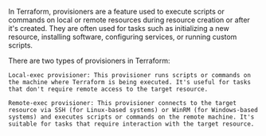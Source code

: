 In Terraform, provisioners are a feature used to execute scripts or commands on local or remote resources during resource creation or after it's created. They are often used for tasks such as initializing a new resource, installing software, configuring services, or running custom scripts.

There are two types of provisioners in Terraform:

    Local-exec provisioner: This provisioner runs scripts or commands on the machine where Terraform is being executed. It's useful for tasks that don't require remote access to the target resource.

    Remote-exec provisioner: This provisioner connects to the target resource via SSH (for Linux-based systems) or WinRM (for Windows-based systems) and executes scripts or commands on the remote machine. It's suitable for tasks that require interaction with the target resource.
